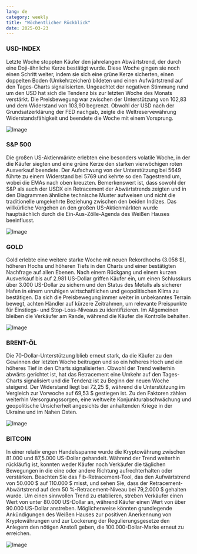 ```yaml
---
lang: de
category: weekly
title: "Wöchentlicher Rückblick"
date: 2025-03-23
---
```


### USD-INDEX

Letzte Woche stoppten Käufer den jahrelangen Abwärtstrend, der durch eine Doji-ähnliche Kerze bestätigt wurde. Diese Woche gingen sie noch einen Schritt weiter, indem sie sich eine grüne Kerze sicherten, einen doppelten Boden (Umkehrzeichen) bildeten und einen Aufwärtstrend auf den Tages-Charts signalisierten. Ungeachtet der negativen Stimmung rund um den USD hat sich die Tendenz bis zur letzten Woche des Monats verstärkt. Die Preisbewegung war zwischen der Unterstützung von 102,83 und dem Widerstand von 103,90 begrenzt. Obwohl der USD nach der Grundsatzerklärung der FED nachgab, zeigte die Weltreservewährung Widerstandsfähigkeit und beendete die Woche mit einem Vorsprung.

![Image](https://markleighedu.github.io/img/Mar-2025/23-Mar-2025/usdindex.jpg)

### S&P 500

Die großen US-Aktienmärkte erlebten eine besonders volatile Woche, in der die Käufer siegten und eine grüne Kerze den starken vierwöchigen roten Ausverkauf beendete. Der Aufschwung von der Unterstützung bei 5649 führte zu einem Widerstand bei 5769 und kehrte so den Tagestrend um, wobei die EMAs nach oben kreuzten. Bemerkenswert ist, dass sowohl der S&P als auch der USDX ein Retracement der Abwärtstrends zeigten und in den Diagrammen ähnliche technische Muster aufweisen und nicht die traditionelle umgekehrte Beziehung zwischen den beiden Indizes. Das willkürliche Vorgehen an den großen US-Aktienmärkten wurde hauptsächlich durch die Ein-Aus-Zölle-Agenda des Weißen Hauses beeinflusst.

![Image](https://markleighedu.github.io/img/Mar-2025/23-Mar-2025/sp500.jpg)

### GOLD

Gold erlebte eine weitere starke Woche mit neuen Rekordhochs (3.058 $), höheren Hochs und höheren Tiefs in den Charts und einer bestätigten Nachfrage auf allen Ebenen. Nach einem Rückgang und einem kurzen Ausverkauf bis auf 2.981 US-Dollar griffen Käufer ein, um einen Schlusskurs über 3.000 US-Dollar zu sichern und den Status des Metalls als sicherer Hafen in einem unruhigen wirtschaftlichen und geopolitischen Klima zu bestätigen. Da sich die Preisbewegung immer weiter in unbekanntes Terrain bewegt, achten Händler auf kürzere Zeitrahmen, um relevante Preispunkte für Einstiegs- und Stop-Loss-Niveaus zu identifizieren. Im Allgemeinen bleiben die Verkäufer am Rande, während die Käufer die Kontrolle behalten. 

![Image](https://markleighedu.github.io/img/Mar-2025/23-Mar-2025/gold.jpg)

### BRENT-ÖL

Die 70-Dollar-Unterstützung blieb erneut stark, da die Käufer zu den Gewinnen der letzten Woche beitrugen und so ein höheres Hoch und ein höheres Tief in den Charts signalisierten. Obwohl der Trend weiterhin abwärts gerichtet ist, hat das Retracement eine Umkehr auf den Tages-Charts signalisiert und die Tendenz ist zu Beginn der neuen Woche steigend. Der Widerstand liegt bei 72,25 $, während die Unterstützung im Vergleich zur Vorwoche auf 69,53 $ gestiegen ist. Zu den Faktoren zählen weiterhin Versorgungssorgen, eine weltweite Konjunkturabschwächung und geopolitische Unsicherheit angesichts der anhaltenden Kriege in der Ukraine und im Nahen Osten.

![Image](https://markleighedu.github.io/img/Mar-2025/23-Mar-2025/brentoil.jpg)

### BITCOIN

In einer relativ engen Handelsspanne wurde die Kryptowährung zwischen 81.000 und 87,5.000 US-Dollar gehandelt. Während der Trend weiterhin rückläufig ist, konnten weder Käufer noch Verkäufer die täglichen Bewegungen in die eine oder andere Richtung aufrechterhalten oder verstärken. Beachten Sie das Fib-Retracement-Tool, das den Aufwärtstrend von 50.000 $ auf 110.000 $ misst, und sehen Sie, dass der Retracement-Abwärtstrend auf dem 50 %-Retracement-Niveau bei 79,2.000 $ gehalten wurde. Um einen sinnvollen Trend zu etablieren, streben Verkäufer einen Wert von unter 80.000 US-Dollar an, während Käufer einen Wert von über 90.000 US-Dollar anstreben. Möglicherweise könnten grundlegende Ankündigungen des Weißen Hauses zur positiven Anerkennung von Kryptowährungen und zur Lockerung der Regulierungsgesetze den Anlegern den nötigen Anstoß geben, die 100.000-Dollar-Marke erneut zu erreichen.

![Image](https://markleighedu.github.io/img/Mar-2025/23-Mar-2025/bitcoin.jpg)

